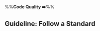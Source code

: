 <link rel="stylesheet" href="{{baseUrl}}/css/textbook.css">

<div class="website-content">

%%**Code Quality :arrow_right:**%%

## Guideline: Follow a Standard

<div id="main">

<include src="introduction/embed.md" />
<include src="basic/embed.md" />
<include src="intermediate/embed.md" />

</div>

</div>
